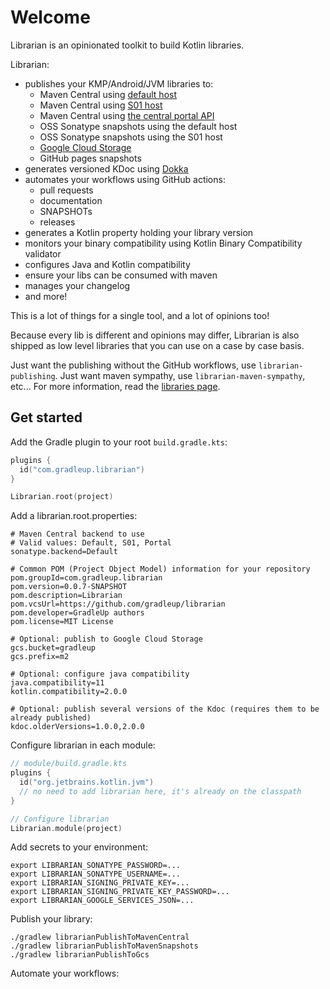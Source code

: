 # Welcome

Librarian is an opinionated toolkit to build Kotlin libraries. 

Librarian:

* publishes your KMP/Android/JVM libraries to:
  * Maven Central using [default host](https://central.sonatype.org/publish/publish-guide/#releasing-to-central)
  * Maven Central using [S01 host](https://central.sonatype.org/publish/publish-guide/#releasing-to-central)
  * Maven Central using [the central portal API](https://central.sonatype.com/api-doc)
  * OSS Sonatype snapshots using the default host
  * OSS Sonatype snapshots using the S01 host
  * [Google Cloud Storage](https://cloud.google.com/storage?hl=en)
  * GitHub pages snapshots
* generates versioned KDoc using [Dokka](https://github.com/Kotlin/dokka) 
* automates your workflows using GitHub actions:
  * pull requests
  * documentation
  * SNAPSHOTs
  * releases
* generates a Kotlin property holding your library version
* monitors your binary compatibility using Kotlin Binary Compatibility validator 
* configures Java and Kotlin compatibility 
* ensure your libs can be consumed with maven
* manages your changelog
* and more!

This is a lot of things for a single tool, and a lot of opinions too! 

Because every lib is different and opinions may differ, Librarian is also shipped as low level libraries that you can use on a case by case basis. 

Just want the publishing without the GitHub workflows, use `librarian-publishing`. Just want maven sympathy, use `librarian-maven-sympathy`, etc... For more information, read the [libraries page](libraries.md).

## Get started

Add the Gradle plugin to your root `build.gradle.kts`:

```kotlin
plugins {
  id("com.gradleup.librarian")
}

Librarian.root(project)
```

Add a librarian.root.properties:

```
# Maven Central backend to use
# Valid values: Default, S01, Portal
sonatype.backend=Default

# Common POM (Project Object Model) information for your repository
pom.groupId=com.gradleup.librarian
pom.version=0.0.7-SNAPSHOT
pom.description=Librarian
pom.vcsUrl=https://github.com/gradleup/librarian
pom.developer=GradleUp authors
pom.license=MIT License

# Optional: publish to Google Cloud Storage
gcs.bucket=gradleup
gcs.prefix=m2

# Optional: configure java compatibility
java.compatibility=11 
kotlin.compatibility=2.0.0

# Optional: publish several versions of the Kdoc (requires them to be already published)
kdoc.olderVersions=1.0.0,2.0.0
```

Configure librarian in each module:

```kotlin
// module/build.gradle.kts
plugins {
  id("org.jetbrains.kotlin.jvm")
  // no need to add librarian here, it's already on the classpath
}

// Configure librarian
Librarian.module(project)
```

Add secrets to your environment:

```
export LIBRARIAN_SONATYPE_PASSWORD=...
export LIBRARIAN_SONATYPE_USERNAME=...
export LIBRARIAN_SIGNING_PRIVATE_KEY=...
export LIBRARIAN_SIGNING_PRIVATE_KEY_PASSWORD=...
export LIBRARIAN_GOOGLE_SERVICES_JSON=...
```

Publish your library:

```
./gradlew librarianPublishToMavenCentral
./gradlew librarianPublishToMavenSnapshots
./gradlew librarianPublishToGcs
```

Automate your workflows:

